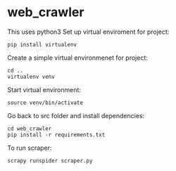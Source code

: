 # web_crawler
This uses python3
Set up virtual enviroment for project:

```
pip install virtualenv
```

Create a simple virtual environmenet for project:

```
cd ..
virtualenv venv
```

Start virtual environment:

```
source venv/bin/activate
```

Go back to src folder and install dependencies:

```
cd web_crawler
pip install -r requirements.txt
```

To run scraper:

```
scrapy runspider scraper.py
```
